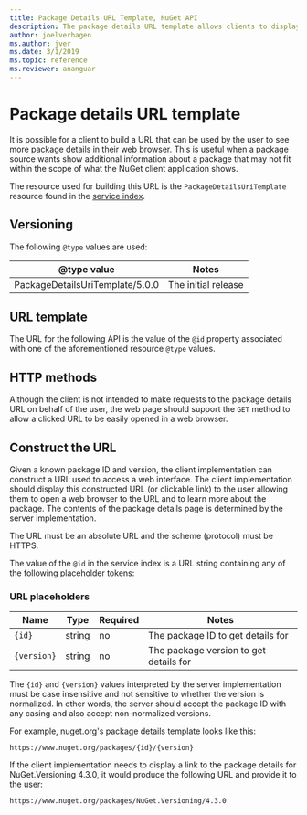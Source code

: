```yaml
---
title: Package Details URL Template, NuGet API
description: The package details URL template allows clients to display in their UI a web link to more package details
author: joelverhagen
ms.author: jver
ms.date: 3/1/2019
ms.topic: reference
ms.reviewer: ananguar
---
```


# Package details URL template

It is possible for a client to build a URL that can be used by the user to see more package details in their web
browser. This is useful when a package source wants show additional information about a package that may not fit within
the scope of what the NuGet client application shows.

The resource used for building this URL is the `PackageDetailsUriTemplate` resource found in the
[service index](service-index.md).

## Versioning

The following `@type` values are used:

@type value                     | Notes
------------------------------- | -----
PackageDetailsUriTemplate/5.0.0 | The initial release

## URL template

The URL for the following API is the value of the `@id` property associated with one of the aforementioned
resource `@type` values.

## HTTP methods

Although the client is not intended to make requests to the package details URL on behalf of the user, the web page
should support the `GET` method to allow a clicked URL to be easily opened in a web browser.

## Construct the URL

Given a known package ID and version, the client implementation can construct a URL used to access a web interface. The
client implementation should display this constructed URL (or clickable link) to the user allowing them to open a web
browser to the URL and to learn more about the package. The contents of the package details page is determined by the
server implementation.

The URL must be an absolute URL and the scheme (protocol) must be HTTPS.

The value of the `@id` in the service index is a URL string containing any of the following placeholder tokens:

### URL placeholders

Name        | Type    | Required | Notes
----------- | ------- | -------- | -----
`{id}`      | string  | no       | The package ID to get details for
`{version}` | string  | no       | The package version to get details for

The `{id}` and `{version}` values interpreted by the server implementation must be case insensitive and not sensitive to
whether the version is normalized. In other words, the server should accept the package ID with any casing and
also accept non-normalized versions.

For example, nuget.org's package details template looks like this:

    https://www.nuget.org/packages/{id}/{version}

If the client implementation needs to display a link to the package details for NuGet.Versioning 4.3.0, it would
produce the following URL and provide it to the user:

    https://www.nuget.org/packages/NuGet.Versioning/4.3.0

